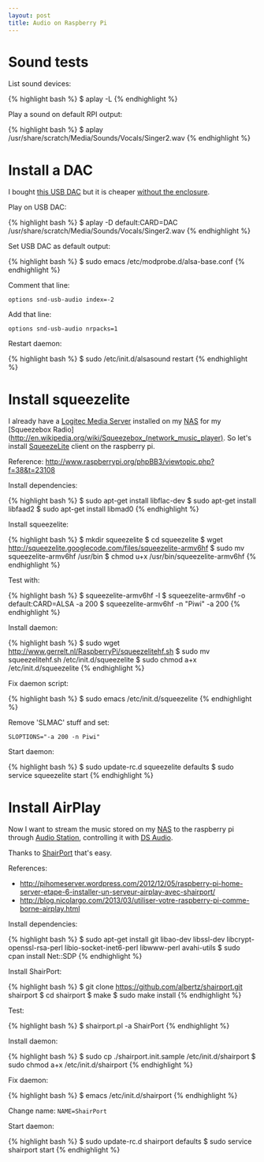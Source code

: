 ```yaml
---
layout: post
title: Audio on Raspberry Pi
---
```


Sound tests
===========

List sound devices:

{% highlight bash %}
$ aplay -L
{% endhighlight %}

Play a sound on default RPI output:

{% highlight bash %}
$ aplay /usr/share/scratch/Media/Sounds/Vocals/Singer2.wav
{% endhighlight %}


Install a DAC
=============

I bought [this USB DAC](http://www.ebay.fr/itm/New-PCM2704-USB-DAC-USB-to-S-PDIF-Sound-Card-Decoder-Board-with-Aluminum-Housing-/160945210698) but it is cheaper [without the enclosure](http://www.ebay.fr/itm/New-PCM2704-USB-DAC-USB-to-S-PDIF-Sound-Card-Decoder-Board-3-5mm-Analog-Output-/160945208556).

Play on USB DAC:

{% highlight bash %}
$ aplay -D default:CARD=DAC /usr/share/scratch/Media/Sounds/Vocals/Singer2.wav
{% endhighlight %}

Set USB DAC as default output:

{% highlight bash %}
$ sudo emacs /etc/modprobe.d/alsa-base.conf
{% endhighlight %}

Comment that line:

```
options snd-usb-audio index=-2
```

Add that line:

```
options snd-usb-audio nrpacks=1
```

Restart daemon:

{% highlight bash %}
$ sudo /etc/init.d/alsasound restart
{% endhighlight %}


Install squeezelite
===================

I already have a [Logitec Media Server](http://en.wikipedia.org/wiki/Logitech_Media_Server) installed on my [NAS](http://www.synology.com/) for my [Squeezebox Radio](http://en.wikipedia.org/wiki/Squeezebox_(network_music_player). So let's install [SqueezeLite](https://code.google.com/p/squeezelite/) client on the raspberry pi.

Reference: <http://www.raspberrypi.org/phpBB3/viewtopic.php?f=38&t=23108>

Install dependencies:

{% highlight bash %}
$ sudo apt-get install libflac-dev
$ sudo apt-get install libfaad2
$ sudo apt-get install libmad0
{% endhighlight %}

Install squeezelite:

{% highlight bash %}
$ mkdir squeezelite
$ cd squeezelite
$ wget http://squeezelite.googlecode.com/files/squeezelite-armv6hf
$ sudo mv squeezelite-armv6hf /usr/bin
$ chmod u+x /usr/bin/squeezelite-armv6hf
{% endhighlight %}

Test with:

{% highlight bash %}
$ squeezelite-armv6hf -l
$ squeezelite-armv6hf -o default:CARD=ALSA -a 200
$ squeezelite-armv6hf -n "Piwi" -a 200
{% endhighlight %}

Install daemon:

{% highlight bash %}
$ sudo wget http://www.gerrelt.nl/RaspberryPi/squeezelitehf.sh
$ sudo mv squeezelitehf.sh /etc/init.d/squeezelite
$ sudo chmod a+x /etc/init.d/squeezelite
{% endhighlight %}

Fix daemon script:

{% highlight bash %}
$ sudo emacs /etc/init.d/squeezelite
{% endhighlight %}

Remove 'SLMAC' stuff and set:

```
SLOPTIONS="-a 200 -n Piwi"
```

Start daemon:

{% highlight bash %}
$ sudo update-rc.d squeezelite defaults
$ sudo service squeezelite start
{% endhighlight %}


Install AirPlay
===============

Now I want to stream the music stored on my [NAS](http://www.synology.com/) to the raspberry pi through [Audio Station](http://www.synology.com/dsm/home_home_applications_audio_station.php), controlling it with [DS Audio](http://www.synology.com/dsm/home_mobile_support_ds_audio.php).

Thanks to [ShairPort](https://github.com/abrasive/shairport) that's easy.

References:

- <http://pihomeserver.wordpress.com/2012/12/05/raspberry-pi-home-server-etape-6-installer-un-serveur-airplay-avec-shairport/>
- <http://blog.nicolargo.com/2013/03/utiliser-votre-raspberry-pi-comme-borne-airplay.html>

Install dependencies:

{% highlight bash %}
$ sudo apt-get install git libao-dev libssl-dev libcrypt-openssl-rsa-perl libio-socket-inet6-perl libwww-perl avahi-utils
$ sudo cpan install Net::SDP
{% endhighlight %}

Install ShairPort:

{% highlight bash %}
$ git clone https://github.com/albertz/shairport.git shairport
$ cd shairport
$ make
$ sudo make install
{% endhighlight %}

Test:

{% highlight bash %}
$ shairport.pl -a ShairPort
{% endhighlight %}

Install daemon:

{% highlight bash %}
$ sudo cp ./shairport.init.sample /etc/init.d/shairport
$ sudo chmod a+x /etc/init.d/shairport
{% endhighlight %}

Fix daemon:

{% highlight bash %}
$ emacs /etc/init.d/shairport
{% endhighlight %}

Change name: `NAME=ShairPort`

Start daemon:

{% highlight bash %}
$ sudo update-rc.d shairport defaults
$ sudo service shairport start
{% endhighlight %}
